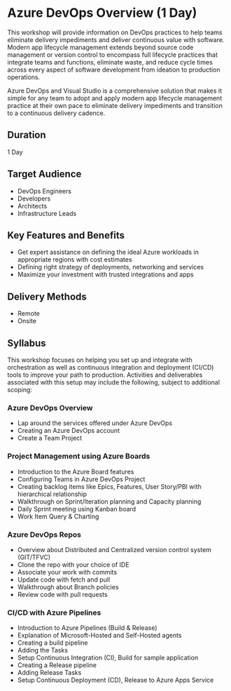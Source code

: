 # Azure DevOps Overview (1 Day)

This workshop will provide information on DevOps practices to help teams eliminate delivery impediments and deliver continuous value with software. Modern app lifecycle management extends beyond source code management or version control to encompass full lifecycle practices that integrate teams and functions, eliminate waste, and reduce cycle times across every aspect of software development from ideation to production operations.

Azure DevOps and Visual Studio is a comprehensive solution that makes it simple for any team to adopt and apply modern app lifecycle management practice at their own pace to eliminate delivery impediments and transition to a continuous delivery cadence.

## Duration

1 Day

## Target Audience

- DevOps Engineers
- Developers
- Architects
- Infrastructure Leads

## Key Features and Benefits

- Get expert assistance on defining the ideal Azure workloads in appropriate regions with cost estimates
- Defining right strategy of deployments, networking and services
- Maximize your investment with trusted integrations and apps

## Delivery Methods

- Remote
- Onsite

## Syllabus

This workshop focuses on helping you set up and integrate with orchestration as well as continuous integration and deployment (CI/CD) tools to improve your path to production. Activities and deliverables associated with this setup may include the following, subject to additional scoping:

### Azure DevOps Overview

- Lap around the services offered under Azure DevOps
- Creating an Azure DevOps account
- Create a Team Project

### Project Management using Azure Boards

- Introduction to the Azure Board features
- Configuring Teams in Azure DevOps Project
- Creating backlog items like Epics, Features, User Story/PBI with hierarchical relationship
- Walkthrough on Sprint/Iteration planning and Capacity planning
- Daily Sprint meeting using Kanban board
- Work Item Query & Charting

### Azure DevOps Repos

- Overview about Distributed and Centralized version control system (GIT/TFVC)
- Clone the repo with your choice of IDE
- Associate your work with commits
- Update code with fetch and pull
- Walkthrough about Branch policies
- Review code with pull requests

### CI/CD with Azure Pipelines

- Introduction to Azure Pipelines (Build & Release)
- Explanation of Microsoft-Hosted and Self-Hosted agents
- Creating a build pipeline
- Adding the Tasks
- Setup Continuous Integration (CI), Build for sample application
- Creating a Release pipeline
- Adding Release Tasks
- Setup Continuous Deployment (CD), Release to Azure Apps Service
